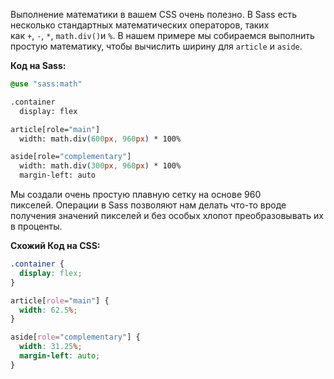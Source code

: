 Выполнение математики в вашем CSS очень полезно. В Sass есть несколько стандартных математических операторов, таких как `+`, `-`, `*`, `math.div()`и `%`. В нашем примере мы собираемся выполнить простую математику, чтобы вычислить ширину для `article` и `aside`.

**Код на Sass:**
```scss
@use "sass:math"

.container
  display: flex

article[role="main"]
  width: math.div(600px, 960px) * 100%

aside[role="complementary"]
  width: math.div(300px, 960px) * 100%
  margin-left: auto
```

Мы создали очень простую плавную сетку на основе 960 пикселей. Операции в Sass позволяют нам делать что-то вроде получения значений пикселей и без особых хлопот преобразовывать их в проценты.

**Схожий Код на CSS:**
```css
.container {
  display: flex;
}

article[role="main"] {
  width: 62.5%;
}

aside[role="complementary"] {
  width: 31.25%;
  margin-left: auto;
}
```
